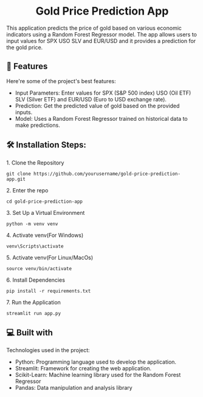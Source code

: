 <h1 align="center" id="title">Gold Price Prediction App</h1>

<p id="description">This application predicts the price of gold based on various economic indicators using a Random Forest Regressor model. The app allows users to input values for SPX USO SLV and EUR/USD and it provides a prediction for the gold price.</p>

  
  
<h2>🧐 Features</h2>

Here're some of the project's best features:

*   Input Parameters: Enter values for SPX (S&P 500 index) USO (Oil ETF) SLV (Silver ETF) and EUR/USD (Euro to USD exchange rate).
*   Prediction: Get the predicted value of gold based on the provided inputs.
*   Model: Uses a Random Forest Regressor trained on historical data to make predictions.

<h2>🛠️ Installation Steps:</h2>

<p>1. Clone the Repository</p>

```
git clone https://github.com/yourusername/gold-price-prediction-app.git
```

<p>2. Enter the repo</p>

```
cd gold-price-prediction-app
```

<p>3. Set Up a Virtual Environment</p>

```
python -m venv venv
```

<p>4. Activate venv(For Windows)</p>

```
venv\Scripts\activate 
```

<p>5. Activate venv(For Linux/MacOs)</p>

```
source venv/bin/activate
```

<p>6. Install Dependencies</p>

```
pip install -r requirements.txt
```

<p>7. Run the Application</p>

```
streamlit run app.py
```

  
  
<h2>💻 Built with</h2>

Technologies used in the project:

*   Python: Programming language used to develop the application.
*   Streamlit: Framework for creating the web application.
*   Scikit-Learn: Machine learning library used for the Random Forest Regressor
*   Pandas: Data manipulation and analysis library